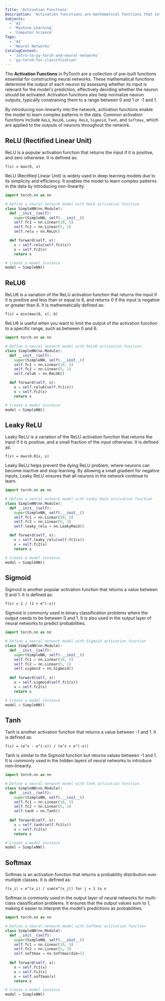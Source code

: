 ```yaml
---
Title: 'Activation Functions'
Description: 'Activation funcstions are mathematical functions that introduce non-linearity into the model, enabling neural networks to learn complex patterns from data.'
Subjects:
  - 'AI'
  - 'Machine Learning'
  - 'Computer Science'
Tags:
  - 'AI'
  - 'Neural Networks'
CatalogContent:
  - 'intro-to-py-torch-and-neural-networks'
  - 'py-torch-for-classification'
---
```


The **Activation Functions** in PyTorch are a collection of pre-built functions essential for constructing neural networks. These mathematical functions determine the output of each neuron by assessing whether its input is relevant for the model's prediction, effectively deciding whether the neuron should be activated. Activation functions also help normalize neuron outputs, typically constraining them to a range between 0 and 1 or -1 and 1.

By introducing non-linearity into the network, activation functions enable the model to learn complex patterns in the data. Common activation functions include `ReLU`, `ReLU6`, `Leaky ReLU`, `Sigmoid`, `Tanh`, and `Softmax`, which are applied to the outputs of neurons throughout the network.

## ReLU (Rectified Linear Unit)

ReLU is a popular activation function that returns the input if it is positive, and zero otherwise. It is defined as:

```pseudo
f(x) = max(0, x)
```

ReLU (Rectified Linear Unit) is widely used in deep learning models due to its simplicity and efficiency. It enables the model to learn complex patterns in the data by introducing non-linearity.

```py
import torch.nn as nn

# Define a neural network model with ReLU activation function
class SimpleNN(nn.Module):
  def __init__(self):
    super(SimpleNN, self).__init__()
    self.fc1 = nn.Linear(10, 5)
    self.fc2 = nn.Linear(5, 1)
    self.relu = nn.ReLU()

  def forward(self, x):
    x = self.relu(self.fc1(x))
    x = self.fc2(x)
    return x

# Create a model instance
model = SimpleNN()
```

## ReLU6

ReLU6 is a variation of the ReLU activation function that returns the input if it is positive and less than or equal to 6, and returns 0 if the input is negative or greater than 6. It is mathematically defined as:

```pseudo
f(x) = min(max(0, x), 6)
```

ReLU6 is useful when you want to limit the output of the activation function to a specific range, such as between 0 and 6.

```py
import torch.nn as nn

# Define a neural network model with ReLU6 activation function
class SimpleNN(nn.Module):
  def __init__(self):
    super(SimpleNN, self).__init__()
    self.fc1 = nn.Linear(10, 5)
    self.fc2 = nn.Linear(5, 1)
    self.relu6 = nn.ReLU6()

  def forward(self, x):
    x = self.relu6(self.fc1(x))
    x = self.fc2(x)
    return x

# Create a model instance
model = SimpleNN()
```

## Leaky ReLU

Leaky ReLU is a variation of the ReLU activation function that returns the input if it is positive, and a small fraction of the input otherwise. It is defined as:

```pseudo
f(x) = max(0.01x, x)
```

Leaky ReLU helps prevent the dying ReLU problem, where neurons can become inactive and stop learning. By allowing a small gradient for negative inputs, Leaky ReLU ensures that all neurons in the network continue to learn.

```py
import torch.nn as nn

# Define a neural network model with Leaky ReLU activation function
class SimpleNN(nn.Module):
  def __init__(self):
    super(SimpleNN, self).__init__()
    self.fc1 = nn.Linear(10, 5)
    self.fc2 = nn.Linear(5, 1)
    self.leaky_relu = nn.LeakyReLU()

  def forward(self, x):
    x = self.leaky_relu(self.fc1(x))
    x = self.fc2(x)
    return x

# Create a model instance
model = SimpleNN()
```

## Sigmoid

Sigmoid is another popular activation function that returns a value between 0 and 1. It is defined as:

```pseudo
f(x) = 1 / (1 + e^(-x))
```

Sigmoid is commonly used in binary classification problems where the output needs to be between 0 and 1. It is also used in the output layer of neural networks to predict probabilities.

```py
import torch.nn as nn

# Define a neural network model with Sigmoid activation function
class SimpleNN(nn.Module):
  def __init__(self):
    super(SimpleNN, self).__init__()
    self.fc1 = nn.Linear(10, 5)
    self.fc2 = nn.Linear(5, 1)
    self.sigmoid = nn.Sigmoid()
    
  def forward(self, x):
    x = self.sigmoid(self.fc1(x))
    x = self.fc2(x)
    return x

# Create a model instance
model = SimpleNN()
```

## Tanh

Tanh is another activation function that returns a value between -1 and 1. It is defined as:

```pseudo
f(x) = (e^x - e^(-x)) / (e^x + e^(-x))
```

Tanh is similar to the Sigmoid function but returns values between -1 and 1. It is commonly used in the hidden layers of neural networks to introduce non-linearity.

```py
import torch.nn as nn

# Define a neural network model with Tanh activation function
class SimpleNN(nn.Module):
  def __init__(self):
    super(SimpleNN, self).__init__()
    self.fc1 = nn.Linear(10, 5)
    self.fc2 = nn.Linear(5, 1)
    self.tanh = nn.Tanh()
    
  def forward(self, x):
    x = self.tanh(self.fc1(x))
    x = self.fc2(x)
    return x

# Create a model instance
model = SimpleNN()
```

## Softmax

Softmax is an activation function that returns a probability distribution over multiple classes. It is defined as:

```pseudo
f(x_i) = e^(x_i) / sum(e^(x_j)) for j = 1 to n
```

Softmax is commonly used in the output layer of neural networks for multi-class classification problems. It ensures that the output values sum to 1, making it easier to interpret the model's predictions as probabilities.

```py
import torch.nn as nn

# Define a neural network model with Softmax activation function
class SimpleNN(nn.Module):
  def __init__(self):
    super(SimpleNN, self).__init__()
    self.fc1 = nn.Linear(10, 5)
    self.fc2 = nn.Linear(5, 3)
    self.softmax = nn.Softmax(dim=1)
    
  def forward(self, x):
    x = self.fc1(x)
    x = self.fc2(x)
    x = self.softmax(x)
    return x

# Create a model instance
model = SimpleNN()
```
